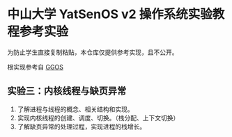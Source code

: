 # 中山大学 YatSenOS v2 操作系统实验教程参考实验

为防止学生直接复制粘贴，本仓库仅提供参考实现，且不公开。

根实现参考自 [GGOS](https://github.com/GZTimeWalker/GGOS)

## 实验三：内核线程与缺页异常

1. 了解进程与线程的概念、相关结构和实现。
2. 实现内核线程的创建、调度、切换。（栈分配、上下文切换）
3. 了解缺页异常的处理过程，实现进程的栈增长。
